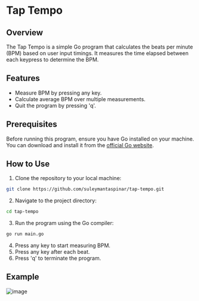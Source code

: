 # Tap Tempo

## Overview

The Tap Tempo is a simple Go program that calculates the beats per minute (BPM) based on user input timings. It measures the time elapsed between each keypress to determine the BPM.

## Features

- Measure BPM by pressing any key.
- Calculate average BPM over multiple measurements.
- Quit the program by pressing 'q'.

## Prerequisites

Before running this program, ensure you have Go installed on your machine. You can download and install it from the [official Go website](https://golang.org/dl/).

## How to Use
1. Clone the repository to your local machine:
```bash
git clone https://github.com/suleymantaspinar/tap-tempo.git
```
2. Navigate to the project directory:
```bash
cd tap-tempo
```
3. Run the program using the Go compiler:
```bash
go run main.go
```
4. Press any key to start measuring BPM.
5. Press any key after each beat.
6. Press 'q' to terminate the program.

## Example
![image](https://github.com/suleymantaspinar/tap-tempo/assets/24577781/45a19beb-c6fa-4a59-929c-3ec69a315bdc)
